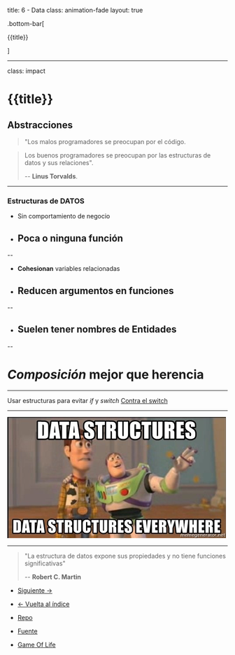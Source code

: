 title: 6 - Data
class: animation-fade
layout: true

.bottom-bar[

{{title}}

]

---

class: impact

# {{title}}

## Abstracciones

> "Los malos programadores se preocupan por el código.

> Los buenos programadores se preocupan por las estructuras de datos y sus relaciones".
>
> -- **Linus Torvalds**.

---

### Estructuras de DATOS

- Sin comportamiento de negocio
- ## Poca o ninguna función

--

- **Cohesionan** variables relacionadas
- ## Reducen argumentos en funciones

--

- ## Suelen tener nombres de **Entidades**

--

# _Composición_ mejor que herencia

---

Usar estructuras para evitar _if_ y _switch_ [Contra el switch](https://dev.to/jckuhl/a-case-against-switches-13pd)

---

![Estructuras de datos por todas partes](./assets/data-everywhere.jpg)

---

> "La estructura de datos expone sus propiedades y no tiene funciones significativas"
>
> -- **Robert C. Martin**

- [Siguiente ->](./7-objects.html)

- [<- Vuelta al índice ](./)

- [Repo](https://github.com/AcademiaBinaria/CleanCode)

- [Fuente](https://github.com/AcademiaBinaria/CleanCode/tree/master/6-data)

- [Game Of Life](./6-data/)
